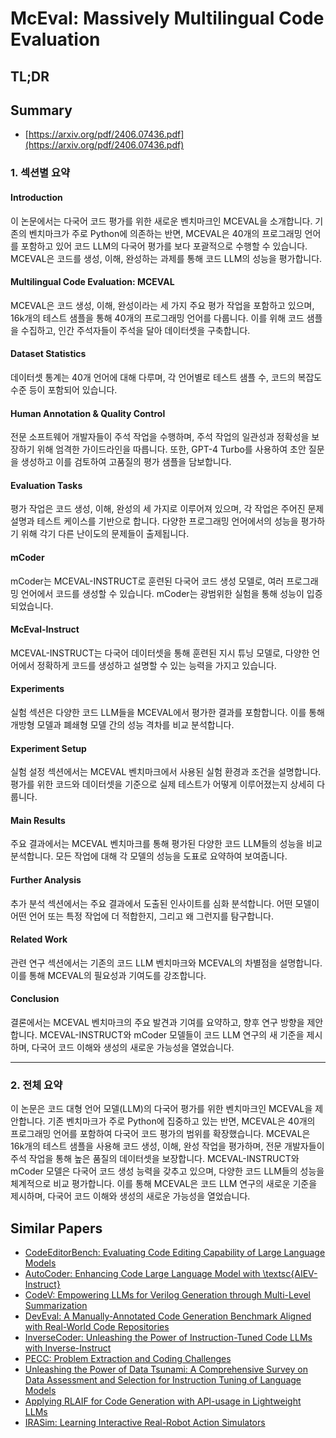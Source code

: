 # McEval: Massively Multilingual Code Evaluation
## TL;DR
## Summary
- [https://arxiv.org/pdf/2406.07436.pdf](https://arxiv.org/pdf/2406.07436.pdf)

### 1. 섹션별 요약

#### Introduction
이 논문에서는 다국어 코드 평가를 위한 새로운 벤치마크인 MCEVAL을 소개합니다. 기존의 벤치마크가 주로 Python에 의존하는 반면, MCEVAL은 40개의 프로그래밍 언어를 포함하고 있어 코드 LLM의 다국어 평가를 보다 포괄적으로 수행할 수 있습니다. MCEVAL은 코드를 생성, 이해, 완성하는 과제를 통해 코드 LLM의 성능을 평가합니다.

#### Multilingual Code Evaluation: MCEVAL
MCEVAL은 코드 생성, 이해, 완성이라는 세 가지 주요 평가 작업을 포함하고 있으며, 16k개의 테스트 샘플을 통해 40개의 프로그래밍 언어를 다룹니다. 이를 위해 코드 샘플을 수집하고, 인간 주석자들이 주석을 달아 데이터셋을 구축합니다.

#### Dataset Statistics
데이터셋 통계는 40개 언어에 대해 다루며, 각 언어별로 테스트 샘플 수, 코드의 복잡도 수준 등이 포함되어 있습니다.

#### Human Annotation & Quality Control
전문 소프트웨어 개발자들이 주석 작업을 수행하며, 주석 작업의 일관성과 정확성을 보장하기 위해 엄격한 가이드라인을 따릅니다. 또한, GPT-4 Turbo를 사용하여 초안 질문을 생성하고 이를 검토하여 고품질의 평가 샘플을 담보합니다.

#### Evaluation Tasks
평가 작업은 코드 생성, 이해, 완성의 세 가지로 이루어져 있으며, 각 작업은 주어진 문제 설명과 테스트 케이스를 기반으로 합니다. 다양한 프로그래밍 언어에서의 성능을 평가하기 위해 각기 다른 난이도의 문제들이 출제됩니다.

#### mCoder
mCoder는 MCEVAL-INSTRUCT로 훈련된 다국어 코드 생성 모델로, 여러 프로그래밍 언어에서 코드를 생성할 수 있습니다. mCoder는 광범위한 실험을 통해 성능이 입증되었습니다.

#### McEval-Instruct
MCEVAL-INSTRUCT는 다국어 데이터셋을 통해 훈련된 지시 튜닝 모델로, 다양한 언어에서 정확하게 코드를 생성하고 설명할 수 있는 능력을 가지고 있습니다.

#### Experiments
실험 섹션은 다양한 코드 LLM들을 MCEVAL에서 평가한 결과를 포함합니다. 이를 통해 개방형 모델과 폐쇄형 모델 간의 성능 격차를 비교 분석합니다.

#### Experiment Setup
실험 설정 섹션에서는 MCEVAL 벤치마크에서 사용된 실험 환경과 조건을 설명합니다. 평가를 위한 코드와 데이터셋을 기준으로 실제 테스트가 어떻게 이루어졌는지 상세히 다룹니다.

#### Main Results
주요 결과에서는 MCEVAL 벤치마크를 통해 평가된 다양한 코드 LLM들의 성능을 비교 분석합니다. 모든 작업에 대해 각 모델의 성능을 도표로 요약하여 보여줍니다.

#### Further Analysis
추가 분석 섹션에서는 주요 결과에서 도출된 인사이트를 심화 분석합니다. 어떤 모델이 어떤 언어 또는 특정 작업에 더 적합한지, 그리고 왜 그런지를 탐구합니다.

#### Related Work
관련 연구 섹션에서는 기존의 코드 LLM 벤치마크와 MCEVAL의 차별점을 설명합니다. 이를 통해 MCEVAL의 필요성과 기여도를 강조합니다.

#### Conclusion
결론에서는 MCEVAL 벤치마크의 주요 발견과 기여를 요약하고, 향후 연구 방향을 제안합니다. MCEVAL-INSTRUCT와 mCoder 모델들이 코드 LLM 연구의 새 기준을 제시하며, 다국어 코드 이해와 생성의 새로운 가능성을 열었습니다.

---

### 2. 전체 요약

이 논문은 코드 대형 언어 모델(LLM)의 다국어 평가를 위한 벤치마크인 MCEVAL을 제안합니다. 기존 벤치마크가 주로 Python에 집중하고 있는 반면, MCEVAL은 40개의 프로그래밍 언어를 포함하여 다국어 코드 평가의 범위를 확장했습니다. MCEVAL은 16k개의 테스트 샘플을 사용해 코드 생성, 이해, 완성 작업을 평가하며, 전문 개발자들이 주석 작업을 통해 높은 품질의 데이터셋을 보장합니다. MCEVAL-INSTRUCT와 mCoder 모델은 다국어 코드 생성 능력을 갖추고 있으며, 다양한 코드 LLM들의 성능을 체계적으로 비교 평가합니다. 이를 통해 MCEVAL은 코드 LLM 연구의 새로운 기준을 제시하며, 다국어 코드 이해와 생성의 새로운 가능성을 열었습니다.

## Similar Papers
- [CodeEditorBench: Evaluating Code Editing Capability of Large Language Models](2404.03543.md)
- [AutoCoder: Enhancing Code Large Language Model with \textsc{AIEV-Instruct}](2405.14906.md)
- [CodeV: Empowering LLMs for Verilog Generation through Multi-Level Summarization](2407.10424.md)
- [DevEval: A Manually-Annotated Code Generation Benchmark Aligned with Real-World Code Repositories](2405.19856.md)
- [InverseCoder: Unleashing the Power of Instruction-Tuned Code LLMs with Inverse-Instruct](2407.05700.md)
- [PECC: Problem Extraction and Coding Challenges](2404.18766.md)
- [Unleashing the Power of Data Tsunami: A Comprehensive Survey on Data Assessment and Selection for Instruction Tuning of Language Models](2408.02085.md)
- [Applying RLAIF for Code Generation with API-usage in Lightweight LLMs](2406.20060.md)
- [IRASim: Learning Interactive Real-Robot Action Simulators](2406.14540.md)
